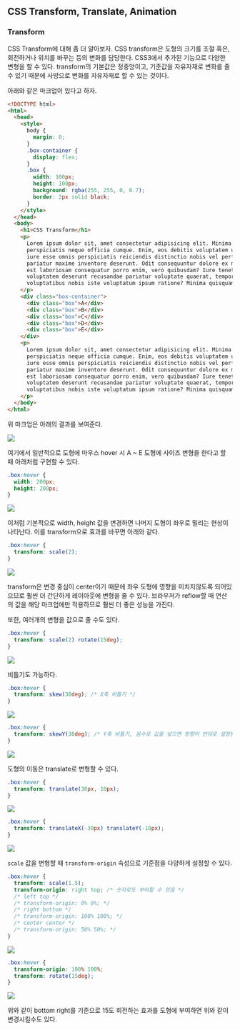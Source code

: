﻿## CSS Transform, Translate, Animation

### Transform

CSS Transform에 대해 좀 더 알아보자. CSS transform은 도형의 크기를 조절 혹은, 회전하거나 위치를 바꾸는 등의 변화를 담당한다. CSS3에서 추가된 기능으로 다양한 변형을 할 수 있다. transform의 기본값은 정중앙이고, 기준값을 자유자재로 변화를 줄 수 있기 때문에 사방으로 변화를 자유자재로 할 수 있는 것이다.

아래와 같은 마크업이 있다고 하자.

```html
<!DOCTYPE html>
<html>
  <head>
    <style>
      body {
        margin: 0;
      }
      .box-container {
        display: flex;
      }
      .box {
        width: 100px;
        height: 100px;
        background: rgba(255, 255, 0, 0.7);
        border: 2px solid black;
      }
    </style>
  </head>
  <body>
    <h1>CSS Transform</h1>
    <p>
      Lorem ipsum dolor sit, amet consectetur adipisicing elit. Minima illo hic quos qui voluptate suscipit quo
      perspiciatis neque officia cumque. Enim, eos debitis voluptatem ullam officia maiores vitae, ipsa tempore, facilis
      iure esse omnis perspiciatis reiciendis distinctio nobis vel perferendis! Necessitatibus molestiae a veniam aut
      pariatur maxime inventore deserunt. Odit consequuntur dolore ex magni atque sequi hic natus animi nemo officiis
      est laboriosam consequatur porro enim, vero quibusdam? Iure tenetur nihil sunt necessitatibus vitae numquam
      voluptatem deserunt recusandae pariatur voluptate quaerat, temporibus earum minima dolor suscipit obcaecati
      voluptatibus nobis iste voluptatum ipsum ratione? Minima quisquam eos provident fugiat blanditiis nulla?
    </p>
    <div class="box-container">
      <div class="box">A</div>
      <div class="box">B</div>
      <div class="box">C</div>
      <div class="box">D</div>
      <div class="box">E</div>
    </div>
    <p>
      Lorem ipsum dolor sit, amet consectetur adipisicing elit. Minima illo hic quos qui voluptate suscipit quo
      perspiciatis neque officia cumque. Enim, eos debitis voluptatem ullam officia maiores vitae, ipsa tempore, facilis
      iure esse omnis perspiciatis reiciendis distinctio nobis vel perferendis! Necessitatibus molestiae a veniam aut
      pariatur maxime inventore deserunt. Odit consequuntur dolore ex magni atque sequi hic natus animi nemo officiis
      est laboriosam consequatur porro enim, vero quibusdam? Iure tenetur nihil sunt necessitatibus vitae numquam
      voluptatem deserunt recusandae pariatur voluptate quaerat, temporibus earum minima dolor suscipit obcaecati
      voluptatibus nobis iste voluptatum ipsum ratione? Minima quisquam eos provident fugiat blanditiis nulla?
    </p>
  </body>
</html>
```

위 마크업은 아래의 결과를 보여준다.

![](../../img/220221-1.png)

여기에서 일반적으로 도형에 마우스 hover 시 A ~ E 도형에 사이즈 변형을 한다고 할 때 아래처럼 구현할 수 있다.

```css
.box:hover {
  width: 200px;
  height: 200px;
}
```

![](../../img/220221-2.png)

이처럼 기본적으로 width, height 값을 변경하면 나머지 도형이 좌우로 밀리는 현상이 나타난다.
이를 transform으로 효과를 바꾸면 아래와 같다.

```css
.box:hover {
  transform: scale(2);
}
```

![](../../img/220221-3.png)

transform은 변경 중심이 center이기 때문에 좌우 도형에 영향을 미치지않도록 되어있으므로 훨씬 더 간단하게 레이아웃에 변형을 줄 수 있다. 브라우저가 reflow할 때 연산의 값을 해당 마크업에만 적용하므로 훨씬 더 좋은 성능을 가진다.

또한, 여러개의 변형을 값으로 줄 수도 있다.

```css
.box:hover {
  transform: scale(2) rotate(15deg);
}
```

![](../../img/220221-4.png)

비틀기도 가능하다.

```css
.box:hover {
  transform: skew(30deg); /* X축 비틀기 */
}
```

![](../../img/220221-5.png)

```css
.box:hover {
  transform: skewY(30deg); /* Y축 비틀기, 음수로 값을 넣으면 방향이 반대로 설정된다. */
}
```

![](../../img/220221-6.png)

도형의 이동은 translate로 변형할 수 있다.

```css
.box:hover {
  transform: translate(30px, 10px);
}
```

![](../../img/220221-7.png)

```css
.box:hover {
  transform: translateX(-30px) translateY(-10px);
}
```

![](../../img/220221-8.png)

`scale` 값을 변형할 때 `transform-origin` 속성으로 기준점을 다양하게 설정할 수 있다.

```css
.box:hover {
  transform: scale(1.5);
  transform-origin: right top; /* 숫자로도 부여할 수 있음 */
  /* left top */
  /* transform-origin: 0% 0%; */
  /* right bottom */
  /* transform-origin: 100% 100%; */
  /* center center */
  /* transform-origin: 50% 50%; */
}
```

![](../../img/220221-9.png)

```css
.box:hover {
  transform-origin: 100% 100%;
  transform: rotate(15deg);
}
```

![](../../img/220221-10.png)

위와 같이 bottom right를 기준으로 15도 회전하는 효과를 도형에 부여하면 위와 같이 변경시킬수도 있다.
